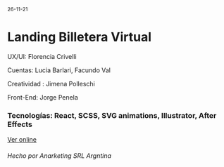 <small>26-11-21</small>
<h1>Landing Billetera Virtual</h1>

<p>UX/UI: Florencia Crivelli</p>
<p>Cuentas: Lucia Barlari, Facundo Val</p>
<p>Creatividad : Jimena Polleschi</p>
<p>Front-End: Jorge Penela</p>

<h3>Tecnologías: React, SCSS, SVG animations, Illustrator, After Effects</h3>

<p><a href="https://yopitpago.com">Ver online</a></p>
<h6>Hecho por Anarketing SRL Argntina</h6>
